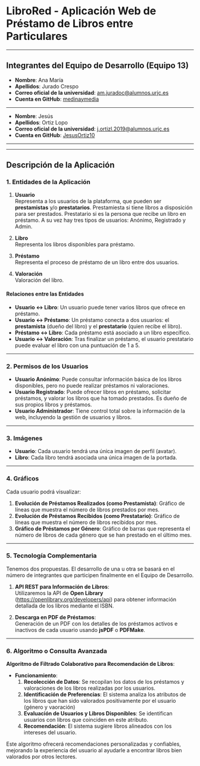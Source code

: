 # LibroRed - Aplicación Web de Préstamo de Libros entre Particulares

---

## Integrantes del Equipo de Desarrollo (Equipo 13)

- **Nombre**: Ana María  
- **Apellidos**: Jurado Crespo  
- **Correo oficial de la universidad**: am.juradoc@alumnos.urjc.es  
- **Cuenta en GitHub**: [medinaymedia](https://github.com/medinaymedia)  
---
- **Nombre**: Jesús  
- **Apellidos**: Ortiz Lopo  
- **Correo oficial de la universidad**: j.ortizl.2019@alumnos.urjc.es  
- **Cuenta en GitHub**: [JesusOrtiz10](https://github.com/JesusOrtiz10)

---
---

## Descripción de la Aplicación

### 1. Entidades de la Aplicación

1. **Usuario**  
   Representa a los usuarios de la plataforma, que pueden ser **prestamistas** y/o **prestatarios**.
   Prestamiesta si tiene libros a disposición para ser prestados.
   Prestatario si es la persona que recibe un libro en préstamo.
   A su vez hay tres tipos de usuarios: Anónimo, Registrado y Admin. 

2. **Libro**  
   Representa los libros disponibles para préstamo.

3. **Préstamo**  
   Representa el proceso de préstamo de un libro entre dos usuarios.

4. **Valoración**  
   Valoración del libro.

#### Relaciones entre las Entidades

- **Usuario ↔ Libro**: Un usuario puede tener varios libros que ofrece en préstamo.
- **Usuario ↔ Préstamo**: Un préstamo conecta a dos usuarios: el **prestamista** (dueño del libro) y el **prestatario** (quien recibe el libro).
- **Préstamo ↔ Libro**: Cada préstamo está asociado a un libro específico.
- **Usuario ↔ Valoración**: Tras finalizar un préstamo, el usuario prestatario puede evaluar el libro con una puntuación de 1 a 5.

---

### 2. Permisos de los Usuarios

- **Usuario Anónimo**: Puede consultar información básica de los libros disponibles, pero no puede realizar préstamos ni valoraciones.
- **Usuario Registrado**: Puede ofrecer libros en préstamo, solicitar préstamos, y valorar los libros que ha tomado prestados. Es dueño de sus propios libros y préstamos.
- **Usuario Administrador**: Tiene control total sobre la información de la web, incluyendo la gestión de usuarios y libros.

---

### 3. Imágenes

- **Usuario**: Cada usuario tendrá una única imagen de perfil (avatar).
- **Libro**: Cada libro tendrá asociada una única imagen de la portada.

---

### 4. Gráficos

Cada usuario podrá visualizar:

1. **Evolución de Préstamos Realizados (como Prestamista)**: Gráfico de líneas que muestra el número de libros prestados por mes.
2. **Evolución de Préstamos Recibidos (como Prestatario)**: Gráfico de líneas que muestra el número de libros recibidos por mes.
3. **Gráfico de Préstamos por Género**: Gráfico de barras que representa el número de libros de cada género que se han prestado en el último mes.

---

### 5. Tecnología Complementaria
Tenemos dos propuestas. El desarrollo de una u otra se basará en el número de integrantes que participen finalmente en el Equipo de Desarrollo.

1. **API REST para Información de Libros**:  
   Utilizaremos la API de **Open Library** (https://openlibrary.org/developers/api) para obtener información detallada de los libros mediante el ISBN.

2. **Descarga en PDF de Préstamos**:  
   Generación de un PDF con los detalles de los préstamos activos e inactivos de cada usuario usando **jsPDF** o **PDFMake**.

---

### 6. Algoritmo o Consulta Avanzada

**Algoritmo de Filtrado Colaborativo para Recomendación de Libros**:

- **Funcionamiento**:
  1. **Recolección de Datos**: Se recopilan los datos de los préstamos y valoraciones de los libros realizadas por los usuarios.
  2. **Identificación de Preferencias**: El sistema analiza los atributos de los libros que han sido valorados positivamente por el usuario (género y vaoración)
  3. **Evaluación de Usuarios y Libros Disponibles**: Se identifican usuarios con libros que coinciden en este atributo.
  4. **Recomendación**: El sistema sugiere libros alineados con los intereses del usuario.



Este algoritmo ofrecerá recomendaciones personalizadas y confiables, mejorando la experiencia del usuario al ayudarle a encontrar libros bien valorados por otros lectores.
